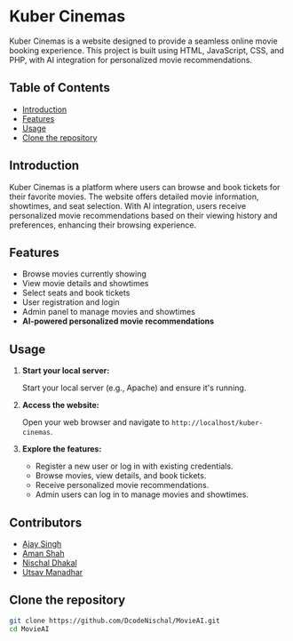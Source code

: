 # Kuber Cinemas

Kuber Cinemas is a website designed to provide a seamless online movie booking experience. This project is built using HTML, JavaScript, CSS, and PHP, with AI integration for personalized movie recommendations.

## Table of Contents

- [Introduction](#introduction)
- [Features](#features)
- [Usage](#usage)
- [Clone the repository](#Clone)

## Introduction

Kuber Cinemas is a platform where users can browse and book tickets for their favorite movies. The website offers detailed movie information, showtimes, and seat selection. With AI integration, users receive personalized movie recommendations based on their viewing history and preferences, enhancing their browsing experience.

## Features

- Browse movies currently showing
- View movie details and showtimes
- Select seats and book tickets
- User registration and login
- Admin panel to manage movies and showtimes
- **AI-powered personalized movie recommendations**


## Usage

1. **Start your local server:**

   Start your local server (e.g., Apache) and ensure it's running.

2. **Access the website:**

   Open your web browser and navigate to `http://localhost/kuber-cinemas`.

3. **Explore the features:**

   - Register a new user or log in with existing credentials.
   - Browse movies, view details, and book tickets.
   - Receive personalized movie recommendations.
   - Admin users can log in to manage movies and showtimes.


## Contributors

- [Ajay Singh](https://www.ajayshankarsingh.com.np)
- [Aman Shah](https://github.com/amanshah028)
- [Nischal Dhakal](https://www.nischaldhakal.com.np)
- [Utsav Manadhar](https://github.com/utsav28963/Web-Technology/commits?author=utsav28963)




## Clone the repository

   ```sh
   git clone https://github.com/DcodeNischal/MovieAI.git
   cd MovieAI


